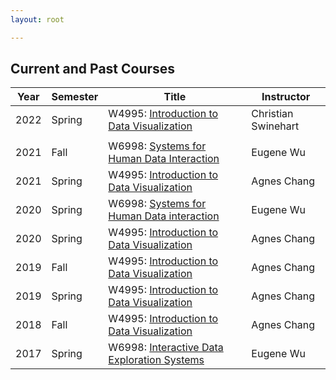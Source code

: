 ```yaml
---
layout: root

---
```


<style>
table { width: 100%; }
</style>




##  Current and Past Courses

| Year | Semester | Title                                                        | Instructor          |
| ---- | -------- | ------------------------------------------------------------ | ------------------- |
| 2022 | Spring   | W4995: [Introduction to Data Visualization](./2022s_w4995)   | Christian Swinehart |   
|      |          |                                                              |                     |
| 2021 | Fall     | W6998: [Systems for Human Data Interaction](./2021f_w6998)   | Eugene Wu           |
| 2021 | Spring   | W4995: [Introduction to Data Visualization](./2021s_w4995)   | Agnes Chang         | 
| 2020 | Spring   | W6998: [Systems for Human Data interaction](./2020s_w6998)   | Eugene Wu           | 
| 2020 | Spring   | W4995: [Introduction to Data Visualization](./2020s_w4995)   | Agnes Chang         |   
| 2019 | Fall     | W4995: [Introduction to Data Visualization](./2019f_w4995)   | Agnes Chang         |   
| 2019 | Spring   | W4995: [Introduction to Data Visualization](./2019s_w4995)   | Agnes Chang         |   
| 2018 | Fall     | W4995: [Introduction to Data Visualization](./2018f_w4995)   | Agnes Chang         |   
| 2017 | Spring   | W6998: [Interactive Data Exploration Systems](./2017s_e6998) | Eugene Wu           |  

